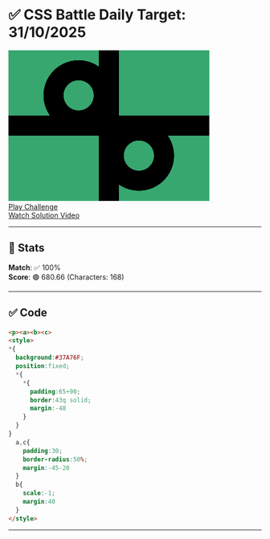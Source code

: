 # ✅ CSS Battle Daily Target: 31/10/2025

![Target](./images/31.png)  
[Play Challenge](https://cssbattle.dev/play/YEQNjn1SCZNiEFG89TBU)  
[Watch Solution Video](https://youtube.com/shorts/V1Ko-Bn8TuQ)

---

## 🔢 Stats

**Match**: ✅ 100%  
**Score**: 🟢 680.66 (Characters: 168)

---

## ✅ Code

```html
<p><a><b><c>
<style>
*{
  background:#37A76F;
  position:fixed;
  *{
    *{
      padding:65+90;
      border:43q solid;
      margin:-48
    }
  }
}
  a,c{
    padding:30;
    border-radius:50%;
    margin:-45-20
  }
  b{
    scale:-1;
    margin:40
  }
</style>

```

---
